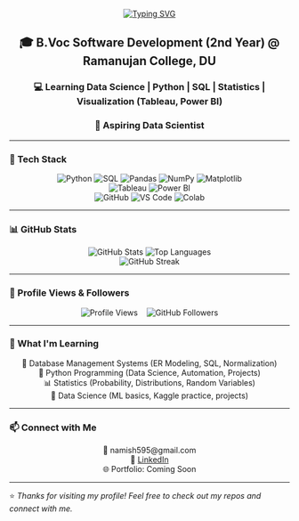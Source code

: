 <!-- Typing Intro -->
<p align="center">
  <a href="https://git.io/typing-svg">
    <img src="https://readme-typing-svg.herokuapp.com?size=30&color=FF5733&center=true&vCenter=true&width=600&lines=Hi+👋,+I'm+Namish;Data+Science+Enthusiast;Python+%7C+DBMS+%7C+Statistics+Learner;Always+Learning+New+Things" alt="Typing SVG"/>
  </a>
</p>

<h2 align="center">🎓 B.Voc Software Development (2nd Year) @ Ramanujan College, DU</h2>
<h3 align="center">💻 Learning Data Science | Python | SQL | Statistics | Visualization (Tableau, Power BI)</h3>
<h3 align="center">🚀 Aspiring Data Scientist</h3>

---

### 🔧 Tech Stack
<p align="center">
  <!-- Languages & Libraries -->
  <img src="https://img.shields.io/badge/Python-3776AB?style=for-the-badge&logo=python&logoColor=white" alt="Python"/>
  <img src="https://img.shields.io/badge/SQL-025E8C?style=for-the-badge&logo=database&logoColor=white" alt="SQL"/>
  <img src="https://img.shields.io/badge/Pandas-150458?style=for-the-badge&logo=pandas&logoColor=white" alt="Pandas"/>
  <img src="https://img.shields.io/badge/NumPy-013243?style=for-the-badge&logo=numpy&logoColor=white" alt="NumPy"/>
  <img src="https://img.shields.io/badge/Matplotlib-00427E?style=for-the-badge&logo=plotly&logoColor=white" alt="Matplotlib"/>
  <br>
  <!-- Visualization & BI -->
  <img src="https://img.shields.io/badge/Tableau-E97627?style=for-the-badge&logo=tableau&logoColor=white" alt="Tableau"/>
  <img src="https://img.shields.io/badge/Power%20BI-F2C811?style=for-the-badge&logo=powerbi&logoColor=black" alt="Power BI"/>
  <br>
  <!-- Tools -->
  <img src="https://img.shields.io/badge/GitHub-181717?style=for-the-badge&logo=github&logoColor=white" alt="GitHub"/>
  <img src="https://img.shields.io/badge/VS%20Code-007ACC?style=for-the-badge&logo=visual-studio-code&logoColor=white" alt="VS Code"/>
  <img src="https://img.shields.io/badge/Google%20Colab-F9AB00?style=for-the-badge&logo=googlecolab&logoColor=white" alt="Colab"/>
</p>

---

### 📊 GitHub Stats
<p align="center">
  <img src="https://github-readme-stats.vercel.app/api?username=Namishkaushik&show_icons=true&theme=radical" alt="GitHub Stats"/>
  <img src="https://github-readme-stats.vercel.app/api/top-langs/?username=Namishkaushik&layout=compact&theme=radical" alt="Top Languages"/>
  <br>
  <img src="https://github-readme-streak-stats.herokuapp.com/?user=Namishkaushik&theme=radical" alt="GitHub Streak"/>
</p>

---

### 👥 Profile Views & Followers
<p align="center">
  <img src="https://komarev.com/ghpvc/?username=Namishkaushik&color=blue" alt="Profile Views"/>
  &nbsp;&nbsp;
  <img src="https://img.shields.io/github/followers/Namishkaushik?style=social" alt="GitHub Followers"/>
</p>

---

### 🌱 What I'm Learning
<p align="center">
📘 Database Management Systems (ER Modeling, SQL, Normalization)
<br>
🐍 Python Programming (Data Science, Automation, Projects)
<br>
📊 Statistics (Probability, Distributions, Random Variables)  
<br>
🤖 Data Science (ML basics, Kaggle practice, projects)
</p>

---

### 📫 Connect with Me
<p align="center">
📧 namish595@gmail.com 
<br>
💼 <a href="https://www.linkedin.com/in/namish-kaushik-a62aa2339">LinkedIn</a> 
<br>
🌐 Portfolio: Coming Soon
</p>

---

⭐️ *Thanks for visiting my profile! Feel free to check out my repos and connect with me.*

